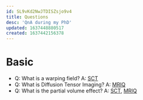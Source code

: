 ```yaml
---
id: SL9vKd2NwJTDISZsjo9v4
title: Questions
desc: 'QnA during my PhD'
updated: 1637448880517
created: 1637442156378
---
```


# Basic

- Q: What is a warping field? A: [SCT](https://spinalcordtoolbox.com/overview/concepts/warping-fields.html) 
- Q: What is Diffusion Tensor Imaging? A: [MRIQ](https://mriquestions.com/dti-tensor-imaging.html)
- Q: What is the partial volume effect? A: [SCT](https://spinalcordtoolbox.com/user_section/tutorials/atlas-based-analysis/partial-volume-effect.html), [MRIQ](https://mriquestions.com/partial-volume-effects.html)

